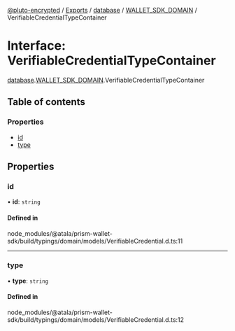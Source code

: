 [@pluto-encrypted](../README.md) / [Exports](../modules.md) / [database](../modules/database.md) / [WALLET\_SDK\_DOMAIN](../modules/database.WALLET_SDK_DOMAIN.md) / VerifiableCredentialTypeContainer

# Interface: VerifiableCredentialTypeContainer

[database](../modules/database.md).[WALLET\_SDK\_DOMAIN](../modules/database.WALLET_SDK_DOMAIN.md).VerifiableCredentialTypeContainer

## Table of contents

### Properties

- [id](database.WALLET_SDK_DOMAIN.VerifiableCredentialTypeContainer.md#id)
- [type](database.WALLET_SDK_DOMAIN.VerifiableCredentialTypeContainer.md#type)

## Properties

### id

• **id**: `string`

#### Defined in

node_modules/@atala/prism-wallet-sdk/build/typings/domain/models/VerifiableCredential.d.ts:11

___

### type

• **type**: `string`

#### Defined in

node_modules/@atala/prism-wallet-sdk/build/typings/domain/models/VerifiableCredential.d.ts:12
